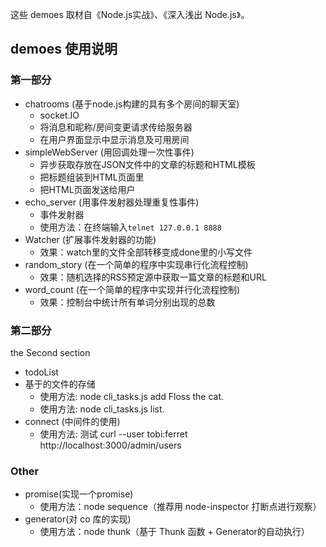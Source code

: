 这些 demoes 取材自《Node.js实战》、《深入浅出 Node.js》。

## demoes 使用说明
### 第一部分
* chatrooms (基于node.js构建的具有多个房间的聊天室)
    * socket.IO
    * 将消息和昵称/房间变更请求传给服务器
    * 在用户界面显示中显示消息及可用房间
* simpleWebServer (用回调处理一次性事件)
    * 异步获取存放在JSON文件中的文章的标题和HTML模板
    * 把标题组装到HTML页面里
    * 把HTML页面发送给用户
* echo_server (用事件发射器处理重复性事件)
    * 事件发射器
    * 使用方法：在终端输入`telnet 127.0.0.1 8888`
* Watcher (扩展事件发射器的功能)
    * 效果：watch里的文件全部转移变成done里的小写文件
* random_story (在一个简单的程序中实现串行化流程控制)
    * 效果：随机选择的RSS预定源中获取一篇文章的标题和URL
* word_count (在一个简单的程序中实现并行化流程控制)
    * 效果：控制台中统计所有单词分别出现的总数

### 第二部分
the Second section
* todoList
* 基于的文件的存储
    * 使用方法: node cli_tasks.js add Floss the cat.
    * 使用方法: node cli_tasks.js list.
* connect (中间件的使用)
    * 使用方法: 测试 curl --user tobi:ferret http://localhost:3000/admin/users

### Other
* promise(实现一个promise)
    * 使用方法：node sequence（推荐用 node-inspector 打断点进行观察）
* generator(对 co 库的实现)
    * 使用方法：node thunk（基于 Thunk 函数 + Generator的自动执行）